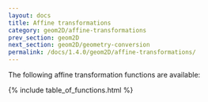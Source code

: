 ```yaml
---
layout: docs
title: Affine transformations
category: geom2D/affine-transformations
prev_section: geom2D
next_section: geom2D/geometry-conversion
permalink: /docs/1.4.0/geom2D/affine-transformations/
---
```


The following affine transformation functions are available:

{% include table_of_functions.html %}
